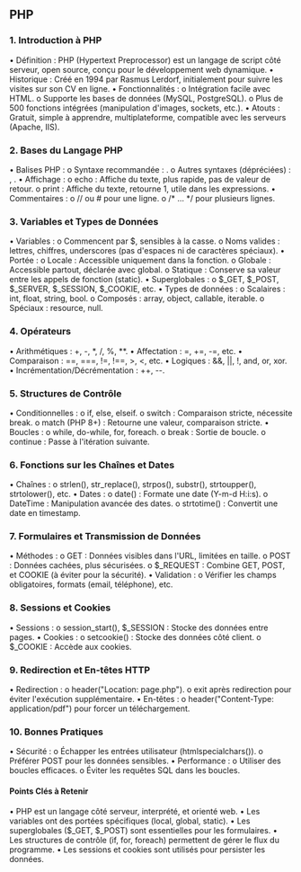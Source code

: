 ## PHP 

### 1. Introduction à PHP
•	Définition : PHP (Hypertext Preprocessor) est un langage de script côté serveur, open source, conçu pour le développement web dynamique.
•	Historique : Créé en 1994 par Rasmus Lerdorf, initialement pour suivre les visites sur son CV en ligne.
•	Fonctionnalités :
o	Intégration facile avec HTML.
o	Supporte les bases de données (MySQL, PostgreSQL).
o	Plus de 500 fonctions intégrées (manipulation d'images, sockets, etc.).
•	Atouts : Gratuit, simple à apprendre, multiplateforme, compatible avec les serveurs (Apache, IIS).


### 2. Bases du Langage PHP
•	Balises PHP :
o	Syntaxe recommandée : <?php ... ?>.
o	Autres syntaxes (dépréciées) : <script language="php"> ... </script>, <? ... ?>.
•	Affichage :
o	echo : Affiche du texte, plus rapide, pas de valeur de retour.
o	print : Affiche du texte, retourne 1, utile dans les expressions.
•	Commentaires :
o	// ou # pour une ligne.
o	/* ... */ pour plusieurs lignes.


### 3. Variables et Types de Données
•	Variables :
o	Commencent par $, sensibles à la casse.
o	Noms valides : lettres, chiffres, underscores (pas d'espaces ni de caractères spéciaux).
•	Portée :
o	Locale : Accessible uniquement dans la fonction.
o	Globale : Accessible partout, déclarée avec global.
o	Statique : Conserve sa valeur entre les appels de fonction (static).
•	Superglobales :
o	$_GET, $_POST, $_SERVER, $_SESSION, $_COOKIE, etc.
•	Types de données :
o	Scalaires : int, float, string, bool.
o	Composés : array, object, callable, iterable.
o	Spéciaux : resource, null.


### 4. Opérateurs
•	Arithmétiques : +, -, *, /, %, **.
•	Affectation : =, +=, -=, etc.
•	Comparaison : ==, ===, !=, !==, >, <, etc.
•	Logiques : &&, ||, !, and, or, xor.
•	Incrémentation/Décrémentation : ++, --.


### 5. Structures de Contrôle
•	Conditionnelles :
o	if, else, elseif.
o	switch : Comparaison stricte, nécessite break.
o	match (PHP 8+) : Retourne une valeur, comparaison stricte.
•	Boucles :
o	while, do-while, for, foreach.
o	break : Sortie de boucle.
o	continue : Passe à l'itération suivante.


### 6. Fonctions sur les Chaînes et Dates
•	Chaînes :
o	strlen(), str_replace(), strpos(), substr(), strtoupper(), strtolower(), etc.
•	Dates :
o	date() : Formate une date (Y-m-d H:i:s).
o	DateTime : Manipulation avancée des dates.
o	strtotime() : Convertit une date en timestamp.


### 7. Formulaires et Transmission de Données
•	Méthodes :
o	GET : Données visibles dans l'URL, limitées en taille.
o	POST : Données cachées, plus sécurisées.
o	$_REQUEST : Combine GET, POST, et COOKIE (à éviter pour la sécurité).
•	Validation :
o	Vérifier les champs obligatoires, formats (email, téléphone), etc.


### 8. Sessions et Cookies
•	Sessions :
o	session_start(), $_SESSION : Stocke des données entre pages.
•	Cookies :
o	setcookie() : Stocke des données côté client.
o	$_COOKIE : Accède aux cookies.


### 9. Redirection et En-têtes HTTP
•	Redirection :
o	header("Location: page.php").
o	exit après redirection pour éviter l'exécution supplémentaire.
•	En-têtes :
o	header("Content-Type: application/pdf") pour forcer un téléchargement.


### 10. Bonnes Pratiques
•	Sécurité :
o	Échapper les entrées utilisateur (htmlspecialchars()).
o	Préférer POST pour les données sensibles.
•	Performance :
o	Utiliser des boucles efficaces.
o	Éviter les requêtes SQL dans les boucles.


#### Points Clés à Retenir
•	PHP est un langage côté serveur, interprété, et orienté web.
•	Les variables ont des portées spécifiques (local, global, static).
•	Les superglobales ($_GET, $_POST) sont essentielles pour les formulaires.
•	Les structures de contrôle (if, for, foreach) permettent de gérer le flux du programme.
•	Les sessions et cookies sont utilisés pour persister les données.
